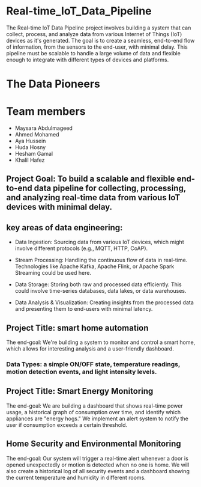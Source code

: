 # Real-time_IoT_Data_Pipeline
The Real-time IoT Data Pipeline project involves building a system that can collect, process, and analyze data from various Internet of Things (IoT) devices as it's generated.  The goal is to create a seamless, end-to-end flow of information, from the sensors to the end-user, with minimal delay. This pipeline must be scalable to handle a large volume of data and flexible enough to integrate with different types of devices and platforms.
# The Data Pioneers
# Team members
* Maysara Abdulmageed
* Ahmed Mohamed
* Aya Hussein
* Huda Hosny
* Hesham Gamal
* Khalil Hafez
## Project Goal: To build a scalable and flexible end-to-end data pipeline for collecting, processing, and analyzing real-time data from various IoT devices with minimal delay.

## key areas of data engineering:

* Data Ingestion: Sourcing data from various IoT devices, which might involve different protocols (e.g., MQTT, HTTP, CoAP).

* Stream Processing: Handling the continuous flow of data in real-time. Technologies like Apache Kafka, Apache Flink, or Apache Spark Streaming could be used here.

* Data Storage: Storing both raw and processed data efficiently. This could involve time-series databases, data lakes, or data warehouses.

* Data Analysis & Visualization: Creating insights from the processed data and presenting them to end-users with minimal latency.

## Project Title: smart home automation
The end-goal: We're building a system to monitor and control a smart home, which allows for interesting analysis and a user-friendly dashboard.
### Data Types: a simple ON/OFF state, temperature readings, motion detection events, and light intensity levels.

## Project Title: Smart Energy Monitoring
The end-goal: We are building a dashboard that shows real-time power usage, a historical graph of consumption over time, and identify which appliances are "energy hogs." We implement an alert system to notify the user if consumption exceeds a certain threshold.

## Home Security and Environmental Monitoring
The end-goal: Our system will trigger a real-time alert whenever a door is opened unexpectedly or motion is detected when no one is home. We will also create a historical log of all security events and a dashboard showing the current temperature and humidity in different rooms.

